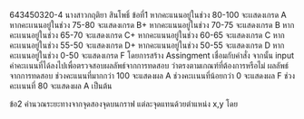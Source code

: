 643450320-4 นางสาวกฤติยา สินโพธิ์
ข้อที่1
หากคะแนนอยู่ในช่วง 80-100 จะเเสดงเกรด A
หากคะเเนนอยู๋ในช่วง 75-80  จะแสดงเกรด B+
หากคะแนนอยู่ในช่วง 70-75  จะแสดงเกรด B
หากคะเเนนอยู๋ในช่วง 65-70  จะแสดงเกรด C+
หากคะแนนอยู่ในช่วง 60-65  จะแสดงเกรด C
หากคะเเนนอยู๋ในช่วง 55-50  จะแสดงเกรด D+
หากคะแนนอยู่ในช่วง 50-55  จะแสดงเกรด D
หากคะเเนนอยู๋ในช่วง  0-50  จะแสดงเกรด F
โดยการสร้าง Assingment เชื่อมกับคำสั่ง
จากนั้น input ค่าคะเเนนที่ได้ลงไปเพื่อตรวจสอบผลลัพธ์จากการทดสอบ ว่าตรงตามเกณฑ์ที่ต้องการหรือไม่
ผลลัพธ์จากการทดสอบ
ช่วงคะแนนที่มากกว่า 100 จะแสดงผล A 
ช่วงคะเเนนที่น้อยกว่า 0 จะแสดงผล F
ช่วงคะเเนนที่ 80 จะแสดงผล A เป็นต้น


ข้อ2 
คำนวณระยะทางจากจุดสองจุดบนกราฟ แต่ละจุดแทนด้วยตำแหน่ง x,y
โดย




